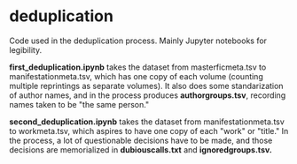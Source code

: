 deduplication
=============

Code used in the deduplication process. Mainly Jupyter notebooks for legibility.

**first_deduplication.ipynb** takes the dataset from masterficmeta.tsv to manifestationmeta.tsv, which has one copy of each volume (counting multiple reprintings as separate volumes). It also does some standarization of author names, and in the process produces **authorgroups.tsv**, recording names taken to be "the same person."

**second_deduplication.ipynb** takes the dataset from manifestationmeta.tsv to workmeta.tsv, which aspires to have one copy of each "work" or "title." In the process, a lot of questionable decisions have to be made, and those decisions are memorialized in **dubiouscalls.txt** and **ignoredgroups.tsv.**

